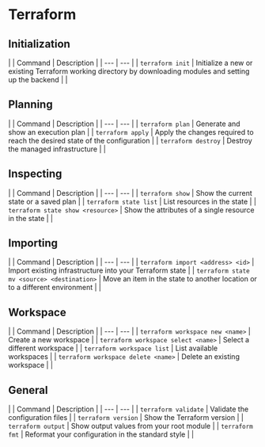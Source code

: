 # Terraform

## Initialization
|
| Command | Description |
| --- | --- |
| `terraform init` | Initialize a new or existing Terraform working directory by downloading modules and setting up the backend |
|
## Planning 
|
| Command | Description |
| --- | --- |
| `terraform plan` | Generate and show an execution plan |
| `terraform apply` | Apply the changes required to reach the desired state of the configuration |
| `terraform destroy` | Destroy the managed infrastructure |
|
## Inspecting 
|
| Command | Description |
| --- | --- |
| `terraform show` | Show the current state or a saved plan |
| `terraform state list` | List resources in the state |
| `terraform state show <resource>` | Show the attributes of a single resource in the state |
|
## Importing 
|
| Command | Description |
| --- | --- |
| `terraform import <address> <id>` | Import existing infrastructure into your Terraform state |
| `terraform state mv <source> <destination>` | Move an item in the state to another location or to a different environment |
|
## Workspace
|
| Command | Description |
| --- | --- |
| `terraform workspace new <name>` | Create a new workspace |
| `terraform workspace select <name>` | Select a different workspace |
| `terraform workspace list` | List available workspaces |
| `terraform workspace delete <name>` | Delete an existing workspace |
|
## General
|
| Command | Description |
| --- | --- |
| `terraform validate` | Validate the configuration files |
| `terraform version` | Show the Terraform version |
| `terraform output` | Show output values from your root module |
| `terraform fmt` | Reformat your configuration in the standard style |
|

